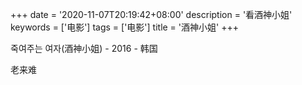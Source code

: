 +++
date = '2020-11-07T20:19:42+08:00'
description = '看酒神小姐'
keywords = ['电影']
tags = ['电影']
title = '酒神小姐'
+++

죽여주는 여자(酒神小姐) - 2016 - 韩国

老来难
